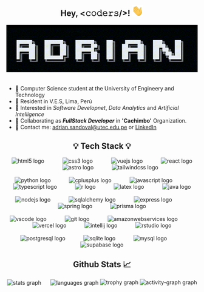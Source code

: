 <h2 align="center"> Hey, <𝚌𝚘𝚍𝚎𝚛𝚜/>! <img src="./public/Hi.gif" width="30px"></h2>

<div align="center">
  <img src="./public/name.gif" alt="name_gif" width="600" height="125"/>
</div><br>

- 🏫 Computer Science student at the University of Engineery and Technology
- 🥔 Resident in V.E.S, Lima, Perú
- 👀 Interested in _Software Developnet_, _Data Analytics_ and _Artificial Intelligence_ 
- 💞️ Collaborating as **_FullStack Developer_** in **'Cachimbo'** Organization.
- 📧 Contact me: adrian.sandoval@utec.edu.pe or [LinkedIn](https://www.linkedin.com/in/adsandovalio/)
<!-- -  Currently working as ... 🌱-->

<h2 align="center"> 💡 Tech Stack 💡 </h2>

<div align="center">
  <img src="https://cdn.simpleicons.org/html5/E34F26" height="30" alt="html5 logo"  />
  <img width="40" />
  <img src="https://cdn.simpleicons.org/css3/1572B6" height="30" alt="css3 logo"  />
  <img width="40" />
  <img src="https://cdn.simpleicons.org/vuedotjs/4FC08D" height="30" alt="vuejs logo"  />
  <img width="40" />
  <img src="https://cdn.jsdelivr.net/gh/devicons/devicon/icons/react/react-original.svg" height="30" alt="react logo"  />
  <img width="40" />
  <img src="https://cdn.simpleicons.org/astro/FF5D01" height="30" alt="astro logo"  />
  <img width="40" />
  <img src="https://cdn.simpleicons.org/tailwindcss/06B6D4" height="30" alt="tailwindcss logo"  />
<!--   <img width="40" />
  <img src="https://cdn.simpleicons.org/nuxtdotjs/00DC82" height="30" alt="nuxtjs logo"  /> -->
</div>

<br clear="both">

<div align="center">
  <img src="https://cdn.jsdelivr.net/gh/devicons/devicon/icons/python/python-original.svg" height="30" alt="python logo"  />
  <img width="40" />
  <img src="https://cdn.simpleicons.org/c++/00599C" height="30" alt="cplusplus logo"  />
  <img width="40" />
  <img src="https://cdn.jsdelivr.net/gh/devicons/devicon/icons/javascript/javascript-original.svg" height="30" alt="javascript logo"  />
  <img width="40" />
  <img src="https://cdn.jsdelivr.net/gh/devicons/devicon/icons/typescript/typescript-original.svg" height="30" alt="typescript logo"  />
  <img width="40" />
  <img src="https://cdn.jsdelivr.net/gh/devicons/devicon/icons/r/r-original.svg" height="30" alt="r logo"  />
  <img width="40" />
<!--   <img src="https://cdn.jsdelivr.net/gh/devicons/devicon/icons/matlab/matlab-original.svg" height="30" alt="matlab logo"  />
  <img width="40" /> -->
  <img src="https://cdn.simpleicons.org/latex/008080" height="30" alt="latex logo"  />
  <img width="40" />
  <img src="https://cdn.jsdelivr.net/gh/devicons/devicon/icons/java/java-original.svg" height="30" alt="java logo"  />
</div>

<br clear="both">

<div align="center">
  <img src="https://cdn.simpleicons.org/nodedotjs/339933" height="30" alt="nodejs logo"  />
  <img width="40" />
  <img src="https://cdn.jsdelivr.net/gh/devicons/devicon/icons/sqlalchemy/sqlalchemy-original.svg" height="30" alt="sqlalchemy logo"  />
  <img width="40" />
  <img src="https://skillicons.dev/icons?i=express" height="30" alt="express logo"  />
  <img width="40" />
  <img src="https://cdn.simpleicons.org/spring/6DB33F" height="30" alt="spring logo"  />
  <img width="40" />
  <img src="https://skillicons.dev/icons?i=prisma" height="30" alt="prisma logo"  />
</div>

<br clear="both">

<div align="center">
  <img src="https://cdn.jsdelivr.net/gh/devicons/devicon/icons/vscode/vscode-original.svg" height="30" alt="vscode logo"  />
  <img width="40" />
  <img src="https://cdn.jsdelivr.net/gh/devicons/devicon/icons/git/git-original.svg" height="30" alt="git logo"  />
<!--   <img width="40" />
  <img src="https://cdn.jsdelivr.net/gh/devicons/devicon/icons/npm/npm-original-wordmark.svg" height="30" alt="npm logo"  /> -->
  <img width="40" />
<!--   <img src="https://cdn.jsdelivr.net/gh/devicons/devicon/icons/jupyter/jupyter-original.svg" height="30" alt="jupyter logo"  />
  <img width="40" /> -->
  <img src="https://skillicons.dev/icons?i=aws" height="30" alt="amazonwebservices logo"  />
  <img width="40" />
  <img src="https://skillicons.dev/icons?i=vercel" height="30" alt="vercel logo"  />
  <img width="40" />
  <img src="https://cdn.jsdelivr.net/gh/devicons/devicon/icons/intellij/intellij-original.svg" height="30" alt="intellij logo"  />
  <img width="40" />
  <img src="https://cdn.jsdelivr.net/gh/devicons/devicon/icons/rstudio/rstudio-original.svg" height="30" alt="rstudio logo"  />
</div>

<br clear="both">

<div align="center">
  <img src="https://cdn.simpleicons.org/postgresql/4169E1" height="30" alt="postgresql logo"  />
  <img width="40" />
  <img src="https://cdn.jsdelivr.net/gh/devicons/devicon/icons/sqlite/sqlite-original.svg" height="30" alt="sqlite logo"  />
  <img width="40" />
  <img src="https://cdn.jsdelivr.net/gh/devicons/devicon/icons/mysql/mysql-original.svg" height="30" alt="mysql logo"  />
<!--   <img width="40" />
  <img src="https://cdn.simpleicons.org/amazondynamodb/4053D6" height="30" alt="amazondynamodb logo"  /> -->
  <img width="40" />
  <img src="https://cdn.simpleicons.org/supabase/3ECF8E" height="30" alt="supabase logo"  />
</div>

<!-- <br clear="both">

<div align="center">
  <img src="https://cdn.jsdelivr.net/gh/devicons/devicon/icons/numpy/numpy-original.svg" height="30" alt="numpy logo"  />
  <img width="40" />
  <img src="https://cdn.jsdelivr.net/gh/devicons/devicon/icons/pandas/pandas-original.svg" height="30" alt="pandas logo"  />
  <img width="40" />
  <img src="https://cdn.jsdelivr.net/gh/devicons/devicon/icons/tensorflow/tensorflow-original.svg" height="30" alt="tensorflow logo"  />
  <img width="40" />
  <img src="https://cdn.simpleicons.org/opencv/5C3EE8" height="30" alt="opencv logo"  />
  <img width="40" />
  <img src="https://cdn.jsdelivr.net/gh/devicons/devicon/icons/opencv/opencv-original.svg" height="30" alt="opencv logo"  />
</div> -->

<h2 align="center"> Github Stats 📈 </h2>

<div align="center">
  <img align="center" src="https://github-readme-stats.vercel.app/api?username=Sandovl0593&show_icons=true_color=fff&icon_color=79ff97&text_color=9f9f9f&bg_color=151515" style="padding-right: 20px" height="140" alt="stats graph"/>
  <img align="center" src="https://github-readme-stats.vercel.app/api/top-langs/?username=Sandovl0593&layout=compact&&text_color=9f9f9f&bg_color=151515" height="140" alt="languages graph"/>
  <img src="https://github-profile-trophy.vercel.app?username=Sandovl0593&theme=dracula&column=-1&row=1&margin-w=8&margin-h=2&no-bg=false&no-frame=false&order=4" height="150" alt="trophy graph"  />
  <img src="https://github-readme-activity-graph.vercel.app/graph?username=Sandovl0593&radius=16&theme=react&area=true&order=5" height="200" alt="activity-graph graph"  />
</div>
